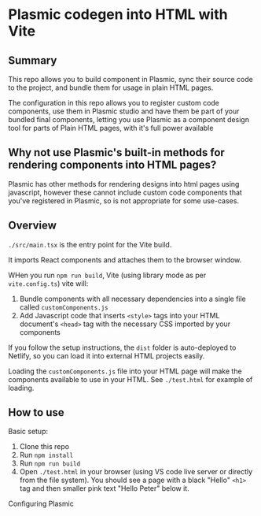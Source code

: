 # Plasmic codegen into HTML with Vite

## Summary

This repo allows you to build component in Plasmic, sync their source code to the project, and bundle them for usage in plain HTML pages.

The configuration in this repo allows you to register custom code components, use them in Plasmic studio and have them be part of your bundled final components, letting you use Plasmic as a component design tool for parts of Plain HTML pages, with it's full power available

## Why not use Plasmic's built-in methods for rendering components into HTML pages?

Plasmic has other methods for rendering designs into html pages using javascript, however these cannot include custom code components that you've registered in Plasmic, so is not appropriate for some use-cases.

## Overview
`./src/main.tsx` is the entry point for the Vite build.

It imports React components and attaches them to the browser window.

WHen you run `npm run build`, Vite (using library mode as per `vite.config.ts`) vite will:
1. Bundle components with all necessary dependencies into a single file called `customComponents.js`
2. Add Javascript code that inserts `<style>` tags into your HTML document's `<head>` tag with the necessary CSS imported by your components

If you follow the setup instructions, the `dist` folder is auto-deployed to Netlify, so you can load it into external HTML projects easily.

Loading the `customComponents.js` file into your HTML page will make the components available to use in your HTML. See `./test.html` for example of loading.

## How to use

Basic setup:
1. Clone this repo
2. Run `npm install`
3. Run `npm run build`
4. Open `./test.html` in your browser (using VS code live server or directly from the file system). You should see a page with a black "Hello" `<h1>` tag and then smaller pink text "Hello Peter" below it.

Configuring Plasmic

